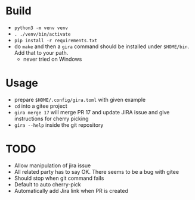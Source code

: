 # Build
* `python3 -m venv venv`
* `. ./venv/bin/activate`
* `pip install -r requirements.txt`
* do `make` and then a `gira` command should be installed under `$HOME/bin`. Add that to your path.
    * never tried on Windows


# Usage
* prepare `$HOME/.config/gira.toml` with given example
* `cd` into a gitee project
* `gira merge 17` will merge PR 17 and update JIRA issue and give instructions for cherry picking
* `gira --help` inside the git repository


# TODO
* Allow manipulation of jira issue
* All related party has to say OK. There seems to be a bug with gitee
* Should stop when git command fails
* Default to auto cherry-pick
* Automatically add Jira link when PR is created
